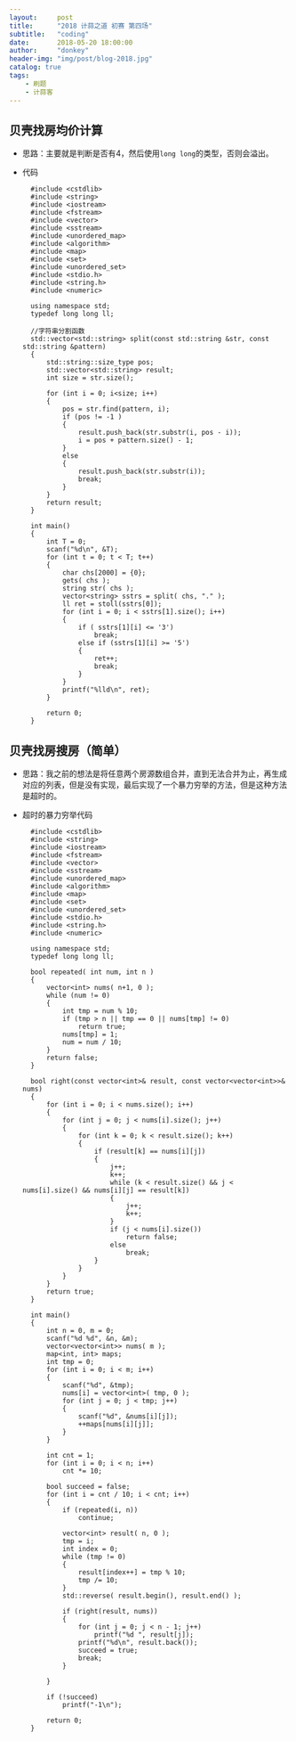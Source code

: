 ```yaml
---
layout:     post
title:      "2018 计蒜之道 初赛 第四场"
subtitle:   "coding"
date:       2018-05-20 18:00:00
author:     "donkey"
header-img: "img/post/blog-2018.jpg"
catalog: true
tags:
    - 刷题
    - 计蒜客
---
```


## 贝壳找房均价计算
* 思路：主要就是判断是否有4，然后使用`long long`的类型，否则会溢出。
* 代码

        #include <cstdlib>
        #include <string>
        #include <iostream>
        #include <fstream>
        #include <vector>
        #include <sstream>
        #include <unordered_map>
        #include <algorithm>
        #include <map>
        #include <set>
        #include <unordered_set>
        #include <stdio.h>
        #include <string.h>
        #include <numeric>

        using namespace std;
        typedef long long ll;

        //字符串分割函数
        std::vector<std::string> split(const std::string &str, const std::string &pattern)
        {
            std::string::size_type pos;
            std::vector<std::string> result;
            int size = str.size();

            for (int i = 0; i<size; i++)
            {
                pos = str.find(pattern, i);
                if (pos != -1 )
                {
                    result.push_back(str.substr(i, pos - i));
                    i = pos + pattern.size() - 1;
                }
                else
                {
                    result.push_back(str.substr(i));
                    break;
                }
            }
            return result;
        }

        int main()
        {
            int T = 0;
            scanf("%d\n", &T);
            for (int t = 0; t < T; t++)
            {
                char chs[2000] = {0};
                gets( chs );
                string str( chs );
                vector<string> sstrs = split( chs, "." );
                ll ret = stoll(sstrs[0]);
                for (int i = 0; i < sstrs[1].size(); i++)
                {
                    if ( sstrs[1][i] <= '3')
                        break;
                    else if (sstrs[1][i] >= '5')
                    {
                        ret++;
                        break;
                    }
                }
                printf("%lld\n", ret);
            }

            return 0;
        }


## 贝壳找房搜房（简单）
* 思路：我之前的想法是将任意两个房源数组合并，直到无法合并为止，再生成对应的列表，但是没有实现，最后实现了一个暴力穷举的方法，但是这种方法是超时的。
* 超时的暴力穷举代码

        #include <cstdlib>
        #include <string>
        #include <iostream>
        #include <fstream>
        #include <vector>
        #include <sstream>
        #include <unordered_map>
        #include <algorithm>
        #include <map>
        #include <set>
        #include <unordered_set>
        #include <stdio.h>
        #include <string.h>
        #include <numeric>

        using namespace std;
        typedef long long ll;

        bool repeated( int num, int n )
        {
            vector<int> nums( n+1, 0 );
            while (num != 0)
            {
                int tmp = num % 10;
                if (tmp > n || tmp == 0 || nums[tmp] != 0)
                    return true;
                nums[tmp] = 1;
                num = num / 10;
            }
            return false;
        }

        bool right(const vector<int>& result, const vector<vector<int>>& nums)
        {
            for (int i = 0; i < nums.size(); i++)
            {
                for (int j = 0; j < nums[i].size(); j++)
                {
                    for (int k = 0; k < result.size(); k++)
                    {
                        if (result[k] == nums[i][j])
                        {
                            j++;
                            k++;
                            while (k < result.size() && j < nums[i].size() && nums[i][j] == result[k])
                            {
                                j++;
                                k++;
                            }
                            if (j < nums[i].size())
                                return false;
                            else
                                break;
                        }
                    }
                }
            }
            return true;
        }

        int main()
        {
            int n = 0, m = 0;
            scanf("%d %d", &n, &m);
            vector<vector<int>> nums( m );
            map<int, int> maps;
            int tmp = 0;
            for (int i = 0; i < m; i++)
            {
                scanf("%d", &tmp);
                nums[i] = vector<int>( tmp, 0 );
                for (int j = 0; j < tmp; j++)
                {
                    scanf("%d", &nums[i][j]);
                    ++maps[nums[i][j]];
                }
            }
            
            int cnt = 1;
            for (int i = 0; i < n; i++)
                cnt *= 10;
            
            bool succeed = false;
            for (int i = cnt / 10; i < cnt; i++)
            {
                if (repeated(i, n))
                    continue;

                vector<int> result( n, 0 );
                tmp = i;
                int index = 0;
                while (tmp != 0)
                {
                    result[index++] = tmp % 10;
                    tmp /= 10;
                }
                std::reverse( result.begin(), result.end() );

                if (right(result, nums))
                {
                    for (int j = 0; j < n - 1; j++)
                        printf("%d ", result[j]);
                    printf("%d\n", result.back());
                    succeed = true;
                    break;
                }

            }

            if (!succeed)
                printf("-1\n");
            
            return 0;
        }

